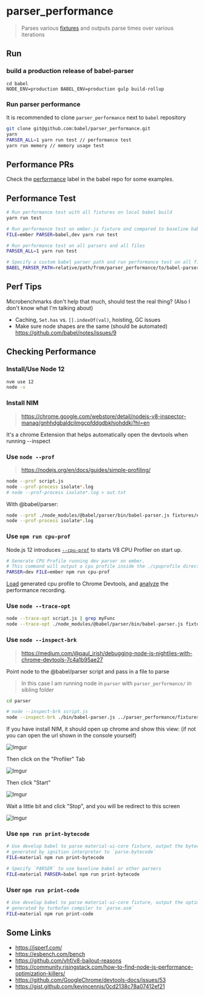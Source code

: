# parser_performance

> Parses various [fixtures](/fixtures) and outputs parse times over various iterations

## Run

### build a production release of babel-parser
```
cd babel
NODE_ENV=production BABEL_ENV=production gulp build-rollup
```

### Run parser performance
It is recommended to clone `parser_performance` next to `babel` repository
```sh
git clone git@github.com:babel/parser_performance.git
yarn
PARSER_ALL=1 yarn run test // performance test
yarn run memory // memory usage test
```

## Performance PRs

Check the [performance](https://github.com/babel/babel/issues?utf8=%E2%9C%93&q=label%3A"area%3A+perf"%20is%3Aboth) label in the babel repo for some examples.

## Performance Test
```sh
# Run performance test with all fixtures on local babel build
yarn run test

# Run performance test on ember.js fixture and compared to baseline babel parser
FILE=ember PARSER=babel,dev yarn run test

# Run performance test on all parsers and all files
PARSER_ALL=1 yarn run test

# Specify a custom babel parser path and run performance test on all files
BABEL_PARSER_PATH=relative/path/from/parser_performance/to/babel-parser yarn run test
```
## Perf Tips

Microbenchmarks don't help that much, should test the real thing? (Also I don't know what I'm talking about)

- Caching, `Set.has` vs. `[].indexOf(val)`, hoisting, GC issues
- Make sure node shapes are the same (should be automated) https://github.com/babel/notes/issues/9

## Checking Performance

### Install/Use Node 12

```sh
nvm use 12
node -v
```

### Install NIM

> https://chrome.google.com/webstore/detail/nodejs-v8-inspector-manag/gnhhdgbaldcilmgcpfddgdbkhjohddkj?hl=en

It's a chrome Extension that helps automatically open the devtools when running --inspect

### Use `node --prof`

> https://nodejs.org/en/docs/guides/simple-profiling/

```sh
node --prof script.js
node --prof-process isolate*.log
# node --prof-process isolate*.log > out.txt
```

With @babel/parser:

```sh
node --prof ./node_modules/@babel/parser/bin/babel-parser.js fixtures/es5/ember.debug.js > /dev/null
node --prof-process isolate*.log
```

### Use `npm run cpu-prof`

Node.js 12 introduces [`--cpu-prof`](https://nodejs.org/api/cli.html#cli_cpu_prof) to starts V8 CPU Profiler on start up.

```sh
# Generate CPU Profile running dev parser on ember,
# This command will output a cpu profile inside the ./cpuprofile directory, i.e. `CPU.20190906.174010.51327.0.001.cpuprofile`
PARSER=dev FILE=ember npm run cpu-prof

```

[Load](https://developers.google.com/web/tools/chrome-devtools/evaluate-performance/reference#load) generated cpu profile to Chrome Devtools, and [analyze](https://developers.google.com/web/tools/chrome-devtools/evaluate-performance/reference#analyze) the performance recording.

### Use `node --trace-opt`

```sh
node --trace-opt script.js | grep myFunc
node --trace-opt ./node_modules/@babel/parser/bin/babel-parser.js fixtures/es5/ember.debug.js
```

### Use `node --inspect-brk`

> https://medium.com/@paul_irish/debugging-node-js-nightlies-with-chrome-devtools-7c4a1b95ae27

Point node to the @babel/parser script and pass in a file to parse

> In this case I am running node in `parser` with `parser_performance/` in sibling folder

```sh
cd parser

# node --inspect-brk script.js
node --inspect-brk ./bin/babel-parser.js ../parser_performance/fixtures/es5/angular.js
```

If you have install NIM, it should open up chrome and show this view: (if not you can open the url shown in the console yourself)

![Imgur](http://i.imgur.com/i7YIyrH.png)

Then click on the "Profiler" Tab

![Imgur](http://i.imgur.com/MI0IrZ9.png)

Then click "Start"

![Imgur](http://i.imgur.com/XGKKjRy.png)

Wait a little bit and click "Stop", and you will be redirect to this screen

![Imgur](http://i.imgur.com/9wYUfXV.png)

### Use `npm run print-bytecode`

```sh
# Use develop babel to parse material-ui-core fixture, output the bytecode
# generated by ignition interpreter to `parse.bytecode`
FILE=material npm run print-bytecode

# Specify `PARSER` to use baseline babel or other parsers
FILE=material PARSER=babel npm run print-bytecode
```

### User `npm run print-code`
```sh
# Use develop babel to parse material-ui-core fixture, output the optimized dissembly code
# generated by turbofan compiler to `parse.asm`
FILE=material npm run print-code
```

## Some Links

- https://jsperf.com/
- https://esbench.com/bench
- https://github.com/vhf/v8-bailout-reasons
- https://community.risingstack.com/how-to-find-node-js-performance-optimization-killers/
- https://github.com/GoogleChrome/devtools-docs/issues/53
- https://gist.github.com/kevincennis/0cd2138c78a07412ef21
